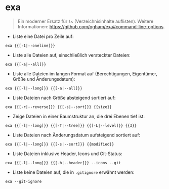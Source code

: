 # exa

> Ein moderner Ersatz für `ls` (Verzeichnisinhalte auflisten).
> Weitere Informationen: <https://github.com/ogham/exa#command-line-options>.

- Liste eine Datei pro Zeile auf:

`exa {{[-1|--oneline]}}`

- Liste alle Dateien auf, einschließlich versteckter Dateien:

`exa {{[-a|--all]}}`

- Liste alle Dateien im langen Format auf (Berechtigungen, Eigentümer, Größe und Änderungsdatum):

`exa {{[-l|--long]}} {{[-a|--all]}}`

- Liste Dateien nach Größe absteigend sortiert auf:

`exa {{[-r|--reverse]}} {{[-s|--sort]}} {{size}}`

- Zeige Dateien in einer Baumstruktur an, die drei Ebenen tief ist:

`exa {{[-l|--long]}} {{[-T|--tree]}} {{[-L|--level]}} {{3}}`

- Liste Dateien nach Änderungsdatum aufsteigend sortiert auf:

`exa {{[-l|--long]}} {{[-s|--sort]}} {{modified}}`

- Liste Dateien inklusive Header, Icons und Git-Status:

`exa {{[-l|--long]}} {{[-h|--header]}} --icons --git`

- Liste keine Dateien auf, die in `.gitignore` erwähnt werden:

`exa --git-ignore`
